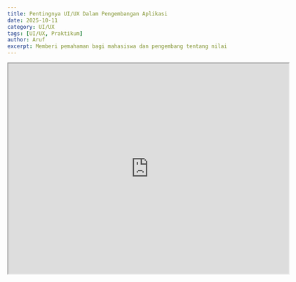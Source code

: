 ```yaml
---
title: Pentingnya UI/UX Dalam Pengembangan Aplikasi
date: 2025-10-11
category: UI/UX
tags: [UI/UX, Praktikum]
author: Aruf
excerpt: Memberi pemahaman bagi mahasiswa dan pengembang tentang nilai strategis UI/UX, menjadi referensi untuk merancang aplikasi yang lebih ramah pengguna.
---
```


<iframe src="https://drive.google.com/file/d/1BGKUjJE2R1Ec0-DeHKHP6QoAEdDvCPn6/preview" width="640" height="480" allow="autoplay"></iframe>